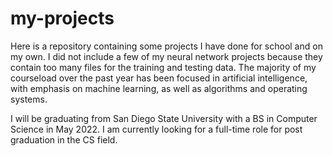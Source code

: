 # my-projects
Here is a repository containing some projects I have done for school and on my own.
I did not include a few of my neural network projects because they contain too many files for the training and testing data.
The majority of my courseload over the past year has been focused in artificial intelligence, with emphasis on machine learning, as well as algorithms and operating systems.  

I will be graduating from San Diego State University with a BS in Computer Science in May 2022.  I am currently looking for a full-time role for post graduation in the CS field.
